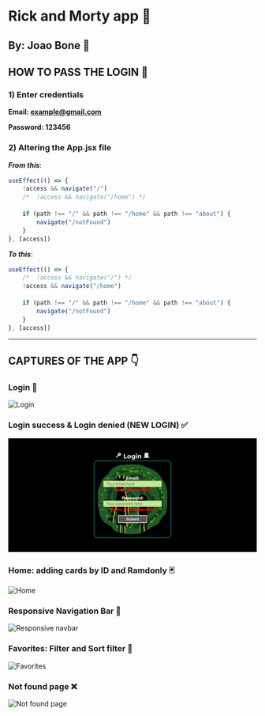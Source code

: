# Rick and Morty app 👾

## By: Joao Bone 🗿

## HOW TO PASS THE LOGIN 🛑

### 1) Enter credentials

**Email: example@gmail.com**

**Password: 123456**

### 2) Altering the App.jsx file

_**From this**_:

```js
useEffect(() => {
	!access && navigate("/")
	/* 	!access && navigate("/home") */

	if (path !== "/" && path !== "/home" && path !== "about") {
		navigate("/notFound")
	}
}, [access])
```

_**To this**_:

```js
useEffect(() => {
	/*  !access && navigate("/") */
	!access && navigate("/home")

	if (path !== "/" && path !== "/home" && path !== "about") {
		navigate("/notFound")
	}
}, [access])
```

---

## CAPTURES OF THE APP 👇

### Login 🚪

![Login](./public/login.gif)

### Login success & Login denied (NEW LOGIN) ✅

![New login](./public/new_login.gif)

### Home: adding cards by ID and Ramdonly 🃏

![Home](./public/home.gif)

### Responsive Navigation Bar 🚀

![Responsive navbar](./public/responsive_navbar.gif)

### Favorites: Filter and Sort filter 🌟

![Favorites](./public/favorites.gif)

### Not found page ❌

![Not found page](./public/Not_found.gif)
